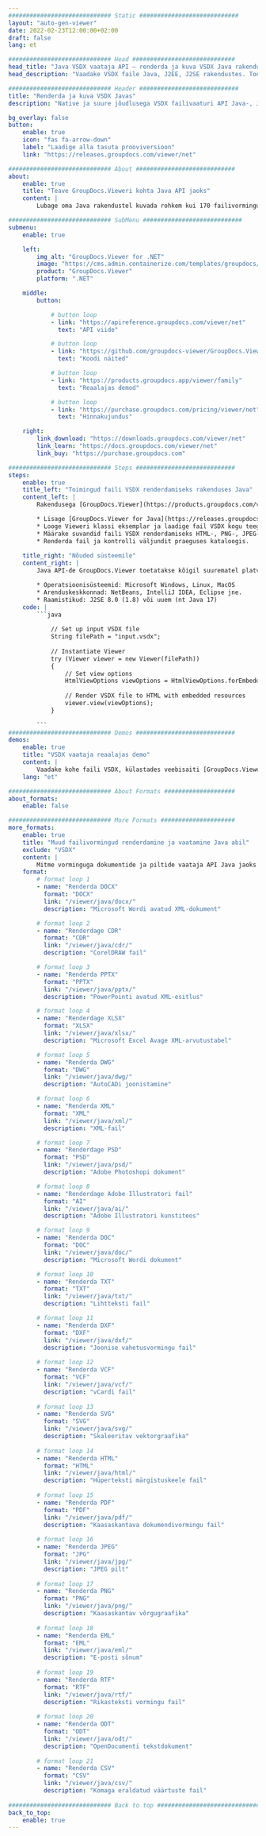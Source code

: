 ```yaml
---
############################# Static ############################
layout: "auto-gen-viewer"
date: 2022-02-23T12:00:00+02:00
draft: false
lang: et

############################# Head #############################
head_title: "Java VSDX vaataja API – renderda ja kuva VSDX Java rakendustes"
head_description: "Vaadake VSDX faile Java, J2EE, J2SE rakendustes. Toetab 170+ dokumendi- ja pildifailivormingu vaatamist HTML-, PDF- või pildirežiimis koos täiustatud funktsioonidega dokumentide vaatamise valikute haldamiseks."

############################# Header ############################
title: "Renderda ja kuva VSDX Javas" 
description: "Native ja suure jõudlusega VSDX failivaaturi API Java-, J2EE- ja J2SE-põhiste rakenduste jaoks, mis toetab laia valikut lisafunktsioone väljunddokumendi vormingu välimuse kohandamiseks." 

bg_overlay: false
button:
    enable: true
    icon: "fas fa-arrow-down"
    label: "Laadige alla tasuta prooviversioon"
    link: "https://releases.groupdocs.com/viewer/net"

############################# About ############################
about:
    enable: true
    title: "Teave GroupDocs.Vieweri kohta Java API jaoks" 
    content: |
        Lubage oma Java rakendustel kuvada rohkem kui 170 failivormingut HTML-, PDF- või pildirežiimis, kasutades Java API-de jaoks mõeldud GroupDocs.Viewerit ilma täiendava tarkvara installimata; nagu Microsoft Office, Apache Open Office, Adobe Acrobat Reader jne. Arendajad saavad hõlpsasti vaadata Java rakendustes kõiki populaarseid pilte ja dokumenditüüpe, sealhulgas Microsoft Office, OpenDocument, HTML, PDF, arhiiv, diagrammid, Photoshop, AutoCAD ja programmeerimiskeele vormingud. kiire ja kõrge kvaliteediga renderdamine.

############################# SubMenu ############################
submenu:
    enable: true

    left:
        img_alt: "GroupDocs.Viewer for .NET"
        image: "https://cms.admin.containerize.com/templates/groupdocs/images/product-logos/90x90-noborder/groupdocs-viewer-net.png"
        product: "GroupDocs.Viewer"
        platform: ".NET"

    middle:
        button:

            # button loop
            - link: "https://apireference.groupdocs.com/viewer/net"
              text: "API viide"

            # button loop
            - link: "https://github.com/groupdocs-viewer/GroupDocs.Viewer-for-.NET"
              text: "Koodi näited"

            # button loop
            - link: "https://products.groupdocs.app/viewer/family"
              text: "Reaalajas demod"

            # button loop
            - link: "https://purchase.groupdocs.com/pricing/viewer/net"
              text: "Hinnakujundus"

    right:
        link_download: "https://downloads.groupdocs.com/viewer/net"
        link_learn: "https://docs.groupdocs.com/viewer/net"
        link_buy: "https://purchase.groupdocs.com"

############################# Steps ############################
steps:
    enable: true
    title_left: "Toimingud faili VSDX renderdamiseks rakenduses Java" 
    content_left: |
        Rakendusega [GroupDocs.Viewer](https://products.groupdocs.com/viewer/java/) saate mõne sammuga renderdada faili VSDX HTML-, JPEG-, PNG- või PDF-vormingusse.

        * Lisage [GroupDocs.Viewer for Java](https://releases.groupdocs.com/viewer/java/) oma projekti sõltuvusena. 
        * Looge Vieweri klassi eksemplar ja laadige fail VSDX kogu teega. 
        * Määrake suvandid faili VSDX renderdamiseks HTML-, PNG-, JPEG- või PDF-vormingusse. 
        * Renderda fail ja kontrolli väljundit praeguses kataloogis. 
        
    title_right: "Nõuded süsteemile" 
    content_right: |
        Java API-de GroupDocs.Viewer toetatakse kõigil suurematel platvormidel ja operatsioonisüsteemidel. Enne alloleva koodi käivitamist veenduge, et teie süsteemi on installitud järgmised eeltingimused.

        * Operatsioonisüsteemid: Microsoft Windows, Linux, MacOS 
        * Arenduskeskkonnad: NetBeans, IntelliJ IDEA, Eclipse jne. 
        * Raamistikud: J2SE 8.0 (1.8) või uuem (nt Java 17) 
    code: |
        ```java
                        
            // Set up input VSDX file
            String filePath = "input.vsdx";
        
            // Instantiate Viewer
            try (Viewer viewer = new Viewer(filePath))
            {
            	// Set view options 
            	HtmlViewOptions viewOptions = HtmlViewOptions.forEmbeddedResources();
                    
            	// Render VSDX file to HTML with embedded resources
            	viewer.view(viewOptions);
            }
             
        ```
############################# Demos ############################
demos:
    enable: true
    title: "VSDX vaataja reaalajas demo"
    content: |
        Vaadake kohe faili VSDX, külastades veebisaiti [GroupDocs.Viewer Online Apps](https://products.groupdocs.app/viewer/vsdx).
    lang: "et"

############################# About Formats ####################
about_formats:
    enable: false

############################# More Formats #####################
more_formats:
    enable: true
    title: "Muud failivormingud renderdamine ja vaatamine Java abil"
    exclude: "VSDX"
    content: |
        Mitme vorminguga dokumentide ja piltide vaataja API Java jaoks. Vaadake mõnda populaarset failivormingut allpool ilma väliste vaatajateta.
    format: 
        # format loop 1
        - name: "Renderda DOCX"
          format: "DOCX"
          link: "/viewer/java/docx/"
          description: "Microsoft Wordi avatud XML-dokument" 

        # format loop 2
        - name: "Renderdage CDR" 
          format: "CDR"
          link: "/viewer/java/cdr/"
          description: "CorelDRAW fail" 

        # format loop 3
        - name: "Renderda PPTX"
          format: "PPTX"
          link: "/viewer/java/pptx/"
          description: "PowerPointi avatud XML-esitlus" 

        # format loop 4
        - name: "Renderdage XLSX"
          format: "XLSX"
          link: "/viewer/java/xlsx/"
          description: "Microsoft Excel Avage XML-arvutustabel" 

        # format loop 5
        - name: "Renderda DWG"
          format: "DWG"
          link: "/viewer/java/dwg/"
          description: "AutoCADi joonistamine"

        # format loop 6
        - name: "Renderda XML"
          format: "XML"
          link: "/viewer/java/xml/"
          description: "XML-fail"

        # format loop 7
        - name: "Renderdage PSD"
          format: "PSD"
          link: "/viewer/java/psd/"
          description: "Adobe Photoshopi dokument"

        # format loop 8
        - name: "Renderdage Adobe Illustratori fail"
          format: "AI"
          link: "/viewer/java/ai/"
          description: "Adobe Illustratori kunstiteos"

        # format loop 9
        - name: "Renderda DOC"
          format: "DOC"
          link: "/viewer/java/doc/"
          description: "Microsoft Wordi dokument" 

        # format loop 10
        - name: "Renderda TXT" 
          format: "TXT"
          link: "/viewer/java/txt/"
          description: "Lihtteksti fail" 

        # format loop 11
        - name: "Renderda DXF" 
          format: "DXF"
          link: "/viewer/java/dxf/"
          description: "Joonise vahetusvormingu fail"  
          
        # format loop 12
        - name: "Renderda VCF"
          format: "VCF"
          link: "/viewer/java/vcf/"
          description: "vCardi fail"  
              
        # format loop 13
        - name: "Renderda SVG"
          format: "SVG"
          link: "/viewer/java/svg/"
          description: "Skaleeritav vektorgraafika" 
          
        # format loop 14
        - name: "Renderda HTML"
          format: "HTML"
          link: "/viewer/java/html/"
          description: "Hüperteksti märgistuskeele fail" 
          
        # format loop 15
        - name: "Renderda PDF"
          format: "PDF"
          link: "/viewer/java/pdf/"
          description: "Kaasaskantava dokumendivormingu fail"
          
        # format loop 16
        - name: "Renderda JPEG"
          format: "JPG"
          link: "/viewer/java/jpg/"
          description: "JPEG pilt"
          
        # format loop 17
        - name: "Renderda PNG"
          format: "PNG"
          link: "/viewer/java/png/"
          description: "Kaasaskantav võrgugraafika" 
          
        # format loop 18
        - name: "Renderda EML"
          format: "EML"
          link: "/viewer/java/eml/"
          description: "E-posti sõnum" 
          
        # format loop 19
        - name: "Renderda RTF"
          format: "RTF"
          link: "/viewer/java/rtf/"
          description: "Rikasteksti vormingu fail" 
          
        # format loop 20
        - name: "Renderda ODT"
          format: "ODT"
          link: "/viewer/java/odt/"
          description: "OpenDocumenti tekstdokument" 
          
        # format loop 21
        - name: "Renderda CSV"
          format: "CSV"
          link: "/viewer/java/csv/"
          description: "Komaga eraldatud väärtuste fail" 
          
############################# Back to top ###############################
back_to_top:
    enable: true
---
```

